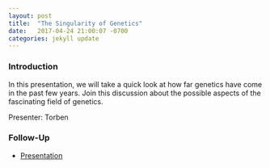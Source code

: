 ```yaml
---
layout: post
title:  "The Singularity of Genetics"
date:   2017-04-24 21:00:07 -0700
categories: jekyll update
---
```


### Introduction

In this presentation, we will take a quick look at how far genetics have come in the past few years. Join this discussion about the possible aspects of the fascinating field of genetics.  

Presenter: Torben

### Follow-Up

* [Presentation](/assets/present/singularity-of-genetics.pdf) 
